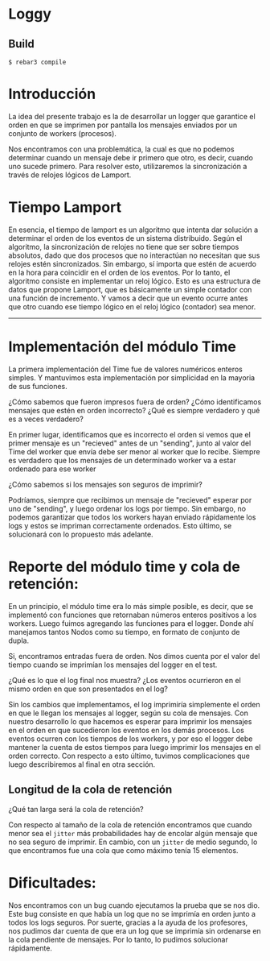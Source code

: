 # Loggy

## Build

    $ rebar3 compile

# Introducción

La idea del presente trabajo es la de desarrollar un logger que garantice el orden en que se imprimen por pantalla los mensajes enviados por un conjunto de workers (procesos).

Nos encontramos con una problemática, la cual es que no podemos determinar cuando un mensaje debe ir primero que otro, es decir, cuando uno sucede primero. Para resolver esto, utilizaremos la sincronización a través de relojes lógicos de Lamport.

# Tiempo Lamport

En esencia, el tiempo de lamport es un algoritmo que intenta dar solución a determinar el orden de los eventos de un sistema distribuido. Según el algoritmo, la sincronización de relojes no tiene que ser sobre tiempos absolutos, dado que dos procesos que no interactúan no necesitan que sus relojes estén sincronizados. Sin embargo, sí importa que estén de acuerdo en la hora para coincidir en el orden de los eventos. Por lo tanto, el algoritmo consiste en implementar un reloj lógico. Esto es una estructura de datos que propone Lamport, que es básicamente un simple contador con una función de incremento. Y vamos a decir que un evento ocurre antes que otro cuando ese tiempo lógico en el reloj lógico (contador) sea menor.

---

# Implementación del módulo Time

La primera implementación del Time fue de valores numéricos enteros simples. Y mantuvimos esta implementación por simplicidad en la mayoria de sus funciones.

¿Cómo sabemos que fueron impresos fuera de orden? ¿Cómo identificamos mensajes que estén en orden incorrecto? ¿Qué es siempre verdadero y qué es a veces verdadero?

En primer lugar, identificamos que es incorrecto el orden si vemos que el primer mensaje es un "recieved" antes de un "sending", junto al valor del Time del worker que envía debe ser menor al worker que lo recibe.
Siempre es verdadero que los mensajes de un determinado worker va a estar ordenado para ese worker

¿Cómo sabemos si los mensajes son seguros de imprimir?

Podríamos, siempre que recibimos un mensaje de "recieved" esperar por uno de "sending", y luego ordenar los logs por tiempo. Sin embargo, no podemos garantizar que todos los workers hayan enviado rápidamente los logs y estos se impriman correctamente ordenados. Esto último, se solucionará con lo propuesto más adelante.

# Reporte del módulo time y cola de retención:

En un principio, el módulo time era lo más simple posible, es decir, que se implementó con funciones que retornaban números enteros positivos a los workers.
Luego fuimos agregando las funciones para el logger. Donde ahí manejamos tantos Nodos como su tiempo, en formato de conjunto de dupla.

Si, encontramos entradas fuera de orden. Nos dimos cuenta por el valor del tiempo cuando se imprimían los mensajes del logger en el test.

¿Qué es lo que el log final nos muestra? ¿Los eventos ocurrieron en el mismo orden en que son presentados en el log?

Sin los cambios que implementamos, el log imprimiría simplemente el orden en que le llegan los mensajes al logger, según su cola de mensajes. Con nuestro desarrollo lo que hacemos es esperar para imprimir los mensajes en el orden en que sucedieron los eventos en los demás procesos. Los eventos ocurren con los tiempos de los workers, y por eso el logger debe mantener la cuenta de estos tiempos para luego imprimir los mensajes en el orden correcto. Con respecto a esto último, tuvimos complicaciones que luego describiremos al final en otra sección.

## Longitud de la cola de retención

¿Qué tan larga será la cola de retención?

Con respecto al tamaño de la cola de retención encontramos que cuando menor sea el `jitter` más probabilidades hay de encolar algún mensaje que no sea seguro de imprimir. En cambio, con un `jitter` de medio segundo, lo que encontramos fue una cola que como máximo tenía 15 elementos.

# Dificultades:

Nos encontramos con un bug cuando ejecutamos la prueba que se nos dio. Este bug consiste en que había un log que no se imprimía en orden junto a todos los logs seguros. Por suerte, gracias a la ayuda de los profesores, nos pudimos dar cuenta de que era un log que se imprimía sin ordenarse en la cola pendiente de mensajes. Por lo tanto, lo pudimos solucionar rápidamente.
